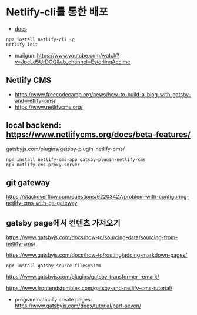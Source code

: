 # Netlify-cli를 통한 배포
- [docs](https://docs.netlify.com/cli/get-started/)

```
npm install netlify-cli -g
netlify init
```

- mailgun: https://www.youtube.com/watch?v=JpcLd5UrDOQ&ab_channel=EsterlingAccime


## Netlify CMS
- https://www.freecodecamp.org/news/how-to-build-a-blog-with-gatsby-and-netlify-cms/
- https://www.netlifycms.org/


## local backend: https://www.netlifycms.org/docs/beta-features/
gatsbyjs.com/plugins/gatsby-plugin-netlify-cms/

```
npm install netlify-cms-app gatsby-plugin-netlify-cms
npx netlify-cms-proxy-server
```

## git gateway
https://stackoverflow.com/questions/62203427/problem-with-configuring-netlify-cms-with-git-gateway


## gatsby page에서 컨텐츠 가져오기
https://www.gatsbyjs.com/docs/how-to/sourcing-data/sourcing-from-netlify-cms/

https://www.gatsbyjs.com/docs/how-to/routing/adding-markdown-pages/

```
npm install gatsby-source-filesystem
```

https://www.gatsbyjs.com/plugins/gatsby-transformer-remark/


https://www.frontendstumbles.com/gatsby-and-netlify-cms-tutorial/


- programmatically create pages: https://www.gatsbyjs.com/docs/tutorial/part-seven/